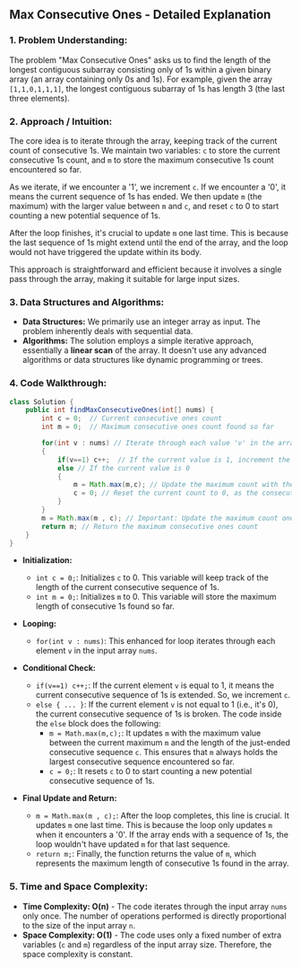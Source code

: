 ## Max Consecutive Ones - Detailed Explanation

### 1. Problem Understanding:

The problem "Max Consecutive Ones" asks us to find the length of the longest contiguous subarray consisting only of 1s within a given binary array (an array containing only 0s and 1s). For example, given the array `[1,1,0,1,1,1]`, the longest contiguous subarray of 1s has length 3 (the last three elements).

### 2. Approach / Intuition:

The core idea is to iterate through the array, keeping track of the current count of consecutive 1s. We maintain two variables: `c` to store the current consecutive 1s count, and `m` to store the maximum consecutive 1s count encountered so far.

As we iterate, if we encounter a '1', we increment `c`. If we encounter a '0', it means the current sequence of 1s has ended.  We then update `m` (the maximum) with the larger value between `m` and `c`, and reset `c` to 0 to start counting a new potential sequence of 1s.

After the loop finishes, it's crucial to update `m` one last time. This is because the last sequence of 1s might extend until the end of the array, and the loop would not have triggered the update within its body.

This approach is straightforward and efficient because it involves a single pass through the array, making it suitable for large input sizes.

### 3. Data Structures and Algorithms:

*   **Data Structures:** We primarily use an integer array as input. The problem inherently deals with sequential data.
*   **Algorithms:** The solution employs a simple iterative approach, essentially a **linear scan** of the array. It doesn't use any advanced algorithms or data structures like dynamic programming or trees.

### 4. Code Walkthrough:

```java
class Solution {
    public int findMaxConsecutiveOnes(int[] nums) {
        int c = 0;  // Current consecutive ones count
        int m = 0;  // Maximum consecutive ones count found so far

        for(int v : nums) // Iterate through each value 'v' in the array 'nums'
        {
            if(v==1) c++;  // If the current value is 1, increment the current count
            else // If the current value is 0
            {
                m = Math.max(m,c); // Update the maximum count with the larger value between the current maximum and the current count
                c = 0; // Reset the current count to 0, as the consecutive sequence is broken
            }
        }
        m = Math.max(m , c); // Important: Update the maximum count one last time after the loop finishes.  Handles cases where the array ends with a sequence of 1s.
        return m; // Return the maximum consecutive ones count
    }
}
```

*   **Initialization:**
    *   `int c = 0;`: Initializes `c` to 0. This variable will keep track of the length of the current consecutive sequence of 1s.
    *   `int m = 0;`: Initializes `m` to 0. This variable will store the maximum length of consecutive 1s found so far.

*   **Looping:**
    *   `for(int v : nums)`: This enhanced for loop iterates through each element `v` in the input array `nums`.

*   **Conditional Check:**
    *   `if(v==1) c++;`:  If the current element `v` is equal to 1, it means the current consecutive sequence of 1s is extended. So, we increment `c`.
    *   `else { ... }`: If the current element `v` is not equal to 1 (i.e., it's 0), the current consecutive sequence of 1s is broken.  The code inside the `else` block does the following:
        *   `m = Math.max(m,c);`:  It updates `m` with the maximum value between the current maximum `m` and the length of the just-ended consecutive sequence `c`. This ensures that `m` always holds the largest consecutive sequence encountered so far.
        *   `c = 0;`: It resets `c` to 0 to start counting a new potential consecutive sequence of 1s.

*   **Final Update and Return:**
    *   `m = Math.max(m , c);`: After the loop completes, this line is crucial.  It updates `m` one last time. This is because the loop only updates `m` when it encounters a '0'. If the array ends with a sequence of 1s, the loop wouldn't have updated `m` for that last sequence.
    *   `return m;`:  Finally, the function returns the value of `m`, which represents the maximum length of consecutive 1s found in the array.

### 5. Time and Space Complexity:

*   **Time Complexity: O(n)** - The code iterates through the input array `nums` only once.  The number of operations performed is directly proportional to the size of the input array `n`.
*   **Space Complexity: O(1)** - The code uses only a fixed number of extra variables (`c` and `m`) regardless of the input array size. Therefore, the space complexity is constant.
